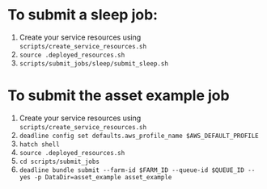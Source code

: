 
# To submit a sleep job:

1. Create your service resources using `scripts/create_service_resources.sh`
2. `source .deployed_resources.sh`
3. `scripts/submit_jobs/sleep/submit_sleep.sh`

# To submit the asset example job

1. Create your service resources using `scripts/create_service_resources.sh`
2. `deadline config set defaults.aws_profile_name $AWS_DEFAULT_PROFILE`
3. `hatch shell`
4. `source .deployed_resources.sh`
5. `cd scripts/submit_jobs`
6. `deadline bundle submit --farm-id $FARM_ID --queue-id $QUEUE_ID --yes -p DataDir=asset_example asset_example`
